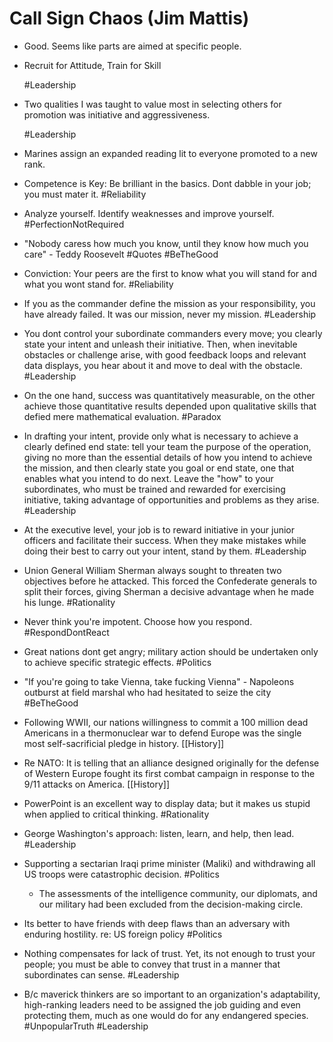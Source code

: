 # Call Sign Chaos (Jim Mattis)

- Good. Seems like parts are aimed at specific people. 

- Recruit for Attitude, Train for Skill

  #Leadership

- Two qualities I was taught to value most in selecting others for promotion was initiative and aggressiveness.

  #Leadership

- Marines assign an expanded reading lit to everyone promoted to a new rank.

- Competence is Key:  Be brilliant in the basics. Dont dabble in your job; you must mater it. #Reliability

- Analyze yourself. Identify weaknesses and improve yourself. #PerfectionNotRequired

- "Nobody caress how much you know, until they know how much you care" - Teddy Roosevelt #Quotes #BeTheGood

- Conviction: Your peers are the first to know what you will stand for and what you wont stand for. #Reliability

- If you as the commander define the mission as your responsibility, you have already failed. It was our mission, never my mission. #Leadership

- You dont control your subordinate commanders every move; you clearly state your intent and unleash their initiative. Then, when inevitable obstacles or challenge arise, with good feedback loops and relevant data displays, you hear about it and move to deal with the obstacle. #Leadership

- On the one hand, success was quantitatively measurable, on the other achieve those quantitative results depended upon qualitative skills that defied mere mathematical evaluation. #Paradox

- In drafting your intent, provide only what is necessary to achieve a clearly defined end state: tell your team the purpose of the operation, giving no more than the essential details of how you intend to achieve the mission, and then clearly state you goal or end state, one that enables what you intend to do next. Leave the "how" to your subordinates, who must be trained and rewarded for exercising initiative, taking advantage of opportunities and problems as they arise. #Leadership

- At the executive level, your job is to reward initiative in your junior officers and facilitate their success. When they make mistakes while doing their best to carry out your intent, stand by them. #Leadership

- Union General William Sherman always sought to threaten two objectives before he attacked. This forced the Confederate generals to split their forces, giving Sherman a decisive advantage when he made his lunge. #Rationality

- Never think you're impotent. Choose how you respond. #RespondDontReact

- Great nations dont get angry; military  action should be undertaken only  to achieve specific strategic effects. #Politics

- "If you're going to take Vienna, take fucking Vienna" - Napoleons outburst at field marshal who had hesitated to seize the city #BeTheGood

- Following WWII, our nations willingness to commit a 100 million dead Americans in a thermonuclear war to defend Europe was the single most self-sacrificial pledge in history. [[History]]

- Re NATO: It is telling that an alliance designed originally  for the defense of Western Europe fought its first combat campaign in response to the 9/11 attacks on America. [[History]]

- PowerPoint is an excellent way to display data; but it makes us stupid when applied to critical thinking. #Rationality

- George Washington's approach: listen, learn, and help, then lead. #Leadership

- Supporting a sectarian Iraqi prime minister (Maliki) and withdrawing all US troops were catastrophic decision. #Politics
  - The assessments of the intelligence community, our diplomats, and our military had been excluded from the decision-making circle.

- Its better to have friends with deep flaws than an adversary with enduring hostility. re: US foreign policy #Politics

- Nothing compensates for lack of trust.  Yet, its not enough to trust your people; you must be able to convey that trust in a manner that subordinates can sense. #Leadership

- B/c maverick thinkers are so important to an organization's adaptability, high-ranking leaders need to be assigned the job guiding and even protecting them, much as one would do for any endangered species. #UnpopularTruth  #Leadership
